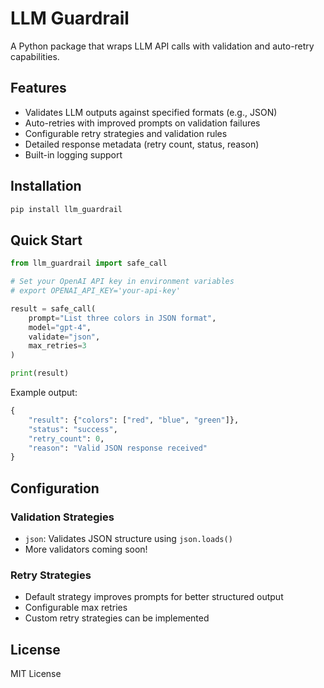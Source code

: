 # LLM Guardrail

A Python package that wraps LLM API calls with validation and auto-retry capabilities.

## Features

- Validates LLM outputs against specified formats (e.g., JSON)
- Auto-retries with improved prompts on validation failures
- Configurable retry strategies and validation rules
- Detailed response metadata (retry count, status, reason)
- Built-in logging support

## Installation

```bash
pip install llm_guardrail
```

## Quick Start

```python
from llm_guardrail import safe_call

# Set your OpenAI API key in environment variables
# export OPENAI_API_KEY='your-api-key'

result = safe_call(
    prompt="List three colors in JSON format",
    model="gpt-4",
    validate="json",
    max_retries=3
)

print(result)
```

Example output:
```python
{
    "result": {"colors": ["red", "blue", "green"]},
    "status": "success",
    "retry_count": 0,
    "reason": "Valid JSON response received"
}
```

## Configuration

### Validation Strategies
- `json`: Validates JSON structure using `json.loads()`
- More validators coming soon!

### Retry Strategies
- Default strategy improves prompts for better structured output
- Configurable max retries
- Custom retry strategies can be implemented

## License

MIT License
